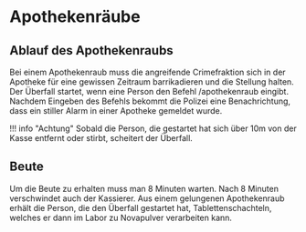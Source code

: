 # Apothekenräube

## Ablauf des Apothekenraubs
Bei einem Apothekenraub muss die angreifende Crimefraktion sich in der Apotheke für eine gewissen Zeitraum barrikadieren und die Stellung halten. Der Überfall startet, wenn eine Person den Befehl /apothekenraub eingibt. Nachdem Eingeben des Befehls bekommt die Polizei eine Benachrichtung, dass ein stiller Alarm in einer Apotheke gemeldet wurde.

!!! info "Achtung"
    Sobald die Person, die gestartet hat sich über 10m von der Kasse entfernt oder stirbt, scheitert der Überfall.

## Beute
Um die Beute zu erhalten muss man 8 Minuten warten. Nach 8 Minuten verschwindet auch der Kassierer. Aus einem gelungenen Apothekenraub erhält die Person, die den Überfall gestartet hat, Tablettenschachteln, welches er dann im Labor zu Novapulver verarbeiten kann.
